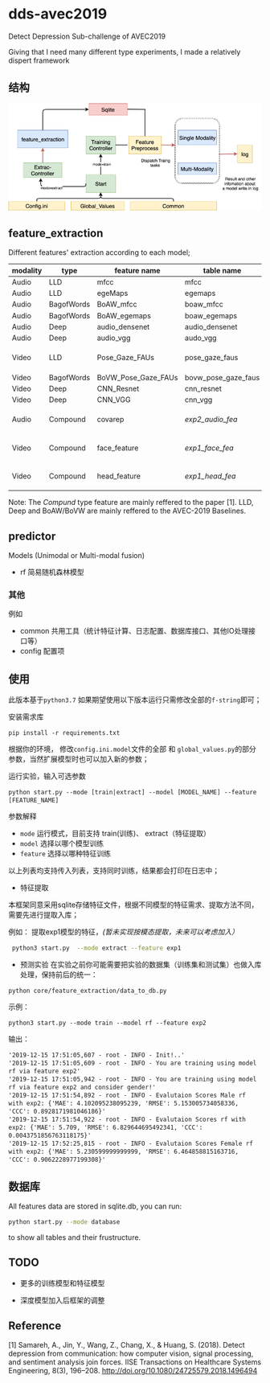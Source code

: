 # dds-avec2019
Detect Depression Sub-challenge of AVEC2019 

Giving that I need many different type experiments, I made a relatively dispert framework

## 结构
![结构图](img/structure.png)

## feature_extraction

Different features' extraction according to each model;

| modality | type | feature name | table name | Tools|
|  --- | --- | --- | --- | --- |
| Audio | LLD | mfcc | mfcc | OpenSMILE |
| Audio | LLD | egeMaps | egemaps | OpenSMILE |
| Audio | BagofWords | BoAW_mfcc | boaw_mfcc | OpenXBOW |
| Audio | BagofWords | BoAW_egemaps | boaw_egemaps| OpenXBOW |
| Audio | Deep | audio_densenet | audio_densenet | DeepSpectrum |
| Audio | Deep | audio_vgg | audo_vgg | DeepSpectrum |
| Video | LLD | Pose_Gaze_FAUs | pose_gaze_faus | *from DAIC-WOZ of baseline 2017* |
| Video | BagofWords | BoVW_Pose_Gaze_FAUs | bovw_pose_gaze_faus | OpenXBOW|
| Video | Deep | CNN_Resnet | cnn_resnet | DeepSpectrum |
| Video | Deep | CNN_VGG | cnn_vgg | DeepSpectrum |
| Audio | Compound | covarep | *exp2_audio_fea* | *from DAIC-WOZ of baseline 2017* |
| Video | Compound | face_feature | *exp1_face_fea* | *from DAIC-WOZ of baseline 2017*  |
| Video | Compound | head_feature | *exp1_head_fea* | *from DAIC-WOZ of baseline 2017* |

Note: The *Compund* type feature are mainly reffered to the paper [1]. LLD, Deep and BoAW/BoVW are mainly reffered to the AVEC-2019 Baselines.

## predictor

Models (Unimodal or Multi-modal fusion)

- rf 简易随机森林模型

### 其他
例如
- common 共用工具（统计特征计算、日志配置、数据库接口、其他IO处理接口等）
- config 配置项

## 使用
此版本基于`python3.7` 如果期望使用以下版本运行只需修改全部的`f-string`即可；


安装需求库
```
pip install -r requirements.txt
```

根据你的环境， 修改`config.ini.model`文件的全部 和 `global_values.py`的部分参数，当然扩展模型时也可以加入新的参数；

运行实验，输入可选参数
```
python start.py --mode [train|extract] --model [MODEL_NAME] --feature [FEATURE_NAME]
```
参数解释

- `mode` 运行模式，目前支持 train(训练)、 extract（特征提取）
- `model` 选择以哪个模型训练
- `feature` 选择以哪种特征训练

以上列表均支持传入列表，支持同时训练，结果都会打印在日志中；

- 特征提取

本框架同意采用sqlite存储特征文件，根据不同模型的特征需求、提取方法不同，需要先进行提取入库；

例如：
提取exp1模型的特征，*(暂未实现按模态提取，未来可以考虑加入）*
```bash
 python3 start.py  --mode extract --feature exp1 
```

- 预测实验
在实验之前你可能需要把实验的数据集（训练集和测试集）也做入库处理，保持前后的统一：
```
python core/feature_extraction/data_to_db.py
```


示例：
```
python3 start.py --mode train --model rf --feature exp2
```
输出：
```
'2019-12-15 17:51:05,607 - root - INFO - Init!..'
'2019-12-15 17:51:05,609 - root - INFO - You are training using model rf via feature exp2'
'2019-12-15 17:51:05,942 - root - INFO - You are training using model rf via feature exp2 and consider gender!'
'2019-12-15 17:51:54,892 - root - INFO - Evalutaion Scores Male rf with exp2: {'MAE': 4.102095238095239, 'RMSE': 5.153005734058336, 'CCC': 0.8928171981046186}'
'2019-12-15 17:51:54,922 - root - INFO - Evalutaion Scores rf with exp2: {'MAE': 5.709, 'RMSE': 6.829644695492341, 'CCC': 0.0043751856763118175}'
'2019-12-15 17:52:25,815 - root - INFO - Evalutaion Scores Female rf with exp2: {'MAE': 5.230599999999999, 'RMSE': 6.464858815163716, 'CCC': 0.9062228977199308}'
```


## 数据库
All features data are stored in sqlite.db, you can run:
```bash
python start.py --mode database 
```
to show all tables and their frustructure.

## TODO

- 更多的训练模型和特征模型

- 深度模型加入后框架的调整

## Reference
[1] Samareh, A., Jin, Y., Wang, Z., Chang, X., & Huang, S. (2018). Detect depression from communication: how computer vision, signal processing, and sentiment analysis join forces. IISE Transactions on Healthcare Systems Engineering, 8(3), 196–208. http://doi.org/10.1080/24725579.2018.1496494